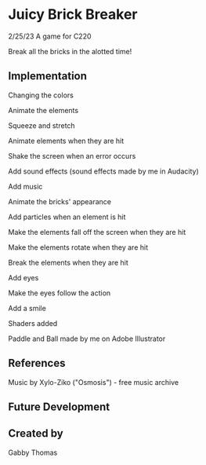 # Juicy Brick Breaker

2/25/23
A game for C220

Break all the bricks in the alotted time!


## Implementation

Changing the colors

Animate the elements

Squeeze and stretch

Animate elements when they are hit

Shake the screen when an error occurs 

Add sound effects (sound effects made by me in Audacity)

Add music

Animate the bricks' appearance

Add particles when an element is hit

Make the elements fall off the screen when they are hit

Make the elements rotate when they are hit

Break the elements when they are hit

Add eyes

Make the eyes follow the action

Add a smile

Shaders added

Paddle and Ball made by me on Adobe Illustrator

## References
Music by Xylo-Ziko ("Osmosis") - free music archive


## Future Development


## Created by
Gabby Thomas
